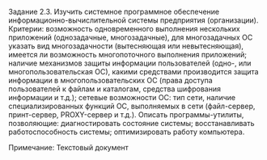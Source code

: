 Задание 2.3. Изучить системное программное обеспечение информационно-вычислительной системы предприятия (организации).
Критерии:
возможность одновременного выполнения нескольких приложений (однозадачные, многозадачные), 
для многозадачных ОС указать вид многозадачности (вытесняющая или невытесняющая), 
имеется ли возможность многопоточного выполнения приложений; 
наличие механизмов защиты информации пользователей (одно-, или многопользовательская ОС), 
какими средствами производится защита информации в многопользовательских ОС 
(права доступа пользователей к файлам и каталогам, средства шифрования информации и т.д.); 
сетевые возможности ОС: тип сети, наличие специализированных функций ОС, выполняемых в сети 
(файл-сервер, принт-сервер, PROXY-сервер и т.д.).
Описать программы-утилиты, позволяющие: 
диагностировать состояние системы; восстанавливать работоспособность системы; оптимизировать работу компьютера.

Примечание: Текстовый документ 

